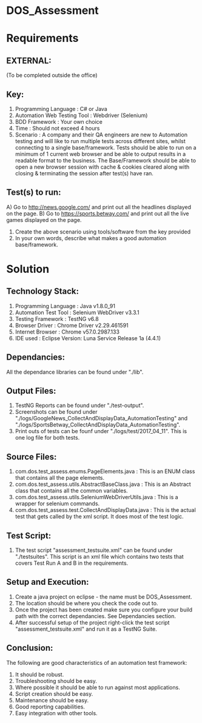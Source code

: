 # DOS_Assessment

Requirements
============
EXTERNAL:
---------
(To be completed outside the office)

Key:
----
1)  Programming Language        : C# or Java
2)  Automation Web Testing Tool : Webdriver (Selenium)
3)  BDD Framework               : Your own choice
4)  Time                        : Should not exceed 4 hours
5)  Scenario                    : A company and their QA engineers are new to Automation testing and will like to run multiple tests across different sites, whilst connecting to a single base/framework.
                                  Tests should be able to run on a minimum of 1 current web browser and be able to output results in a readable format to the business.
                                  The Base/Framework should be able to open a new browser session with cache & cookies cleared along with closing & terminating the session after test(s) have ran.
 
Test(s) to run:
---------------
A)  Go to http://news.google.com/ and print out all the headlines displayed on the page.
B)  Go to https://sports.betway.com/ and print out all the live games displayed on the page.
 
1)  Create the above scenario using tools/software from the key provided
2)  In your own words, describe what makes a good automation base/framework.

Solution
========
Technology Stack:
-----------------
1)  Programming Language    : Java v1.8.0_91
2)  Automation Test Tool    : Selenium WebDriver v3.3.1
3)  Testing Framework       : TestNG v6.8
4)  Browser Driver          : Chrome Driver v2.29.461591
5)  Internet Browser        : Chrome v57.0.2987.133
6)  IDE used                : Eclipse Version: Luna Service Release 1a (4.4.1)

Dependancies:
-------------
All the dependance libraries can be found under "./lib".

Output Files:
-------------
1)  TestNG Reports can be found under "./test-output".
2)  Screenshots can be found under "./logs/GoogleNews_CollectAndDisplayData_AutomationTesting" and "./logs/SportsBetway_CollectAndDisplayData_AutomationTesting".
3)  Print outs of tests can be founf under "./logs/test/2017_04_11". This is one log file for both tests.

Source Files:
-------------
1) com.dos.test_assess.enums.PageElements.java              : This is an ENUM class that contains all the page elements.
2) com.dos.test_assess.utils.AbstractBaseClass.java         : This is an Abstract class that contains all the common variables. 
3) com.dos.test_assess.utils.SeleniumWebDriverUtils.java    : This is a wrapper for selenium commands.
4) com.dos.test_assess.test.CollectAndDisplayData.java      : This is the actual test that gets called by the xml script. It does most of the test logic.

Test Script:
------------
1)  The test script "assessment_testsuite.xml" can be found under "./testsuites". This script is an xml file which contains two tests that covers Test Run A and B in the requirements.

Setup and Execution:
--------------------
1)  Create a java project on eclipse - the name must be DOS_Assessment.
2)  The location should be where you check the code out to.
3)  Once the project has been created make sure you configure your build path with the correct dependancies. See Dependancies section.
4)  After successful setup of the project right-click the test script "assessment_testsuite.xml" and run it as a TestNG Suite.

Conclusion:
-----------
The following are good characteristics of an automation test framework:
1)  It should be robust.
2)  Troubleshooting should be easy.
3)  Where possible it should be able to run against most applications.
4)  Script creation should be easy.
5)  Maintenance should be easy.
6)  Good reporting capabilities.
7)  Easy integration with other tools.
